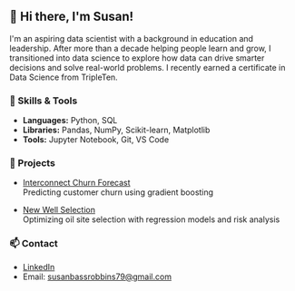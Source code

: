## 👋 Hi there, I'm Susan!

I'm an aspiring data scientist with a background in education and leadership. After more than a decade helping people learn and grow, I transitioned into data science to explore how data can drive smarter decisions and solve real-world problems. I recently earned a certificate in Data Science from TripleTen.

### 🔧 Skills & Tools
- **Languages:** Python, SQL
- **Libraries:** Pandas, NumPy, Scikit-learn, Matplotlib
- **Tools:** Jupyter Notebook, Git, VS Code

### 🧠 Projects
- [Interconnect Churn Forecast](https://github.com/yourusername/Final-project)  
  Predicting customer churn using gradient boosting

- [New Well Selection](https://github.com/yourusername/new_well_selection)  
  Optimizing oil site selection with regression models and risk analysis

### 📫 Contact
- [LinkedIn](https://www.linkedin.com/in/susan-bass-robbins/)
- Email: susanbassrobbins79@gmail.com

